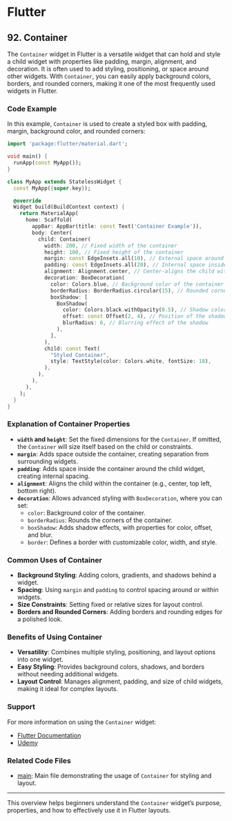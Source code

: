 # Flutter

## 92. Container

The `Container` widget in Flutter is a versatile widget that can hold and style a child widget with properties like padding, margin, alignment, and decoration. It is often used to add styling, positioning, or space around other widgets. With `Container`, you can easily apply background colors, borders, and rounded corners, making it one of the most frequently used widgets in Flutter.

### Code Example

In this example, `Container` is used to create a styled box with padding, margin, background color, and rounded corners:

```dart
import 'package:flutter/material.dart';

void main() {
  runApp(const MyApp());
}

class MyApp extends StatelessWidget {
  const MyApp({super.key});

  @override
  Widget build(BuildContext context) {
    return MaterialApp(
      home: Scaffold(
        appBar: AppBar(title: const Text('Container Example')),
        body: Center(
          child: Container(
            width: 200, // Fixed width of the container
            height: 100, // Fixed height of the container
            margin: const EdgeInsets.all(10), // External space around the container
            padding: const EdgeInsets.all(20), // Internal space inside the container
            alignment: Alignment.center, // Center-aligns the child within the container
            decoration: BoxDecoration(
              color: Colors.blue, // Background color of the container
              borderRadius: BorderRadius.circular(15), // Rounded corners
              boxShadow: [
                BoxShadow(
                  color: Colors.black.withOpacity(0.5), // Shadow color
                  offset: const Offset(2, 4), // Position of the shadow
                  blurRadius: 6, // Blurring effect of the shadow
                ),
              ],
            ),
            child: const Text(
              "Styled Container",
              style: TextStyle(color: Colors.white, fontSize: 18),
            ),
          ),
        ),
      ),
    );
  }
}
```

### Explanation of Container Properties

- **`width` and `height`**: Set the fixed dimensions for the `Container`. If omitted, the `Container` will size itself based on the child or constraints.
- **`margin`**: Adds space outside the container, creating separation from surrounding widgets.
- **`padding`**: Adds space inside the container around the child widget, creating internal spacing.
- **`alignment`**: Aligns the child within the container (e.g., center, top left, bottom right).
- **`decoration`**: Allows advanced styling with `BoxDecoration`, where you can set:
  - `color`: Background color of the container.
  - `borderRadius`: Rounds the corners of the container.
  - `boxShadow`: Adds shadow effects, with properties for color, offset, and blur.
  - `border`: Defines a border with customizable color, width, and style.

### Common Uses of Container

- **Background Styling**: Adding colors, gradients, and shadows behind a widget.
- **Spacing**: Using `margin` and `padding` to control spacing around or within widgets.
- **Size Constraints**: Setting fixed or relative sizes for layout control.
- **Borders and Rounded Corners**: Adding borders and rounding edges for a polished look.

### Benefits of Using Container

- **Versatility**: Combines multiple styling, positioning, and layout options into one widget.
- **Easy Styling**: Provides background colors, shadows, and borders without needing additional widgets.
- **Layout Control**: Manages alignment, padding, and size of child widgets, making it ideal for complex layouts.

### Support

For more information on using the `Container` widget:

- [Flutter Documentation](https://api.flutter.dev/flutter/widgets/Container-class.html)
- [Udemy](https://www.udemy.com/course/flutter-dart-creez-des-applications-pour-ios-et-android/learn/lecture/26975658#overview)

### Related Code Files

- [main](main.dart): Main file demonstrating the usage of `Container` for styling and layout.

---

This overview helps beginners understand the `Container` widget’s purpose, properties, and how to effectively use it in Flutter layouts.
